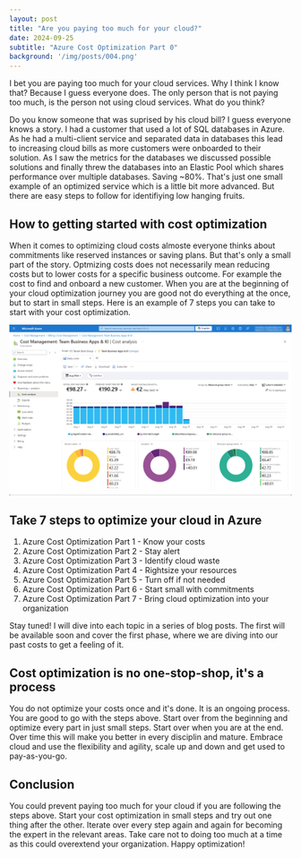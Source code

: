 ```yaml
---
layout: post
title: "Are you paying too much for your cloud?"
date: 2024-09-25
subtitle: "Azure Cost Optimization Part 0"
background: '/img/posts/004.png'
---
```

I bet you are paying too much for your cloud services. Why I think I know that? Because I guess everyone does. The only person that is not paying too much, is the person not using cloud services. What do you think?

Do you know someone that was suprised by his cloud bill? I guess everyone knows a story. 
I had a customer that used a lot of SQL databases in Azure. As he had a multi-client service and separated data in databases this lead to increasing cloud bills as more customers were onboarded to their solution. As I saw the metrics for the databases we discussed possible solutions and finally threw the databases into an Elastic Pool which shares performance over multiple databases. Saving ~80%. 
That's just one small example of an optimized service which is a little bit more advanced. But there are easy steps to follow for identifiying low hanging fruits. 

## How to getting started with cost optimization

When it comes to optimizing cloud costs almoste everyone thinks about commitments like reserved instances or saving plans. But that's only a small part of the story. Optmizing costs does not necessarily mean reducing costs but to lower costs for a specific business outcome. For example the cost to find and onboard a new customer.
When you are at the beginning of your cloud optimization journey you are good not do everything at the once, but to start in small steps. Here is an example of 7 steps you can take to start with your cost optimization.

<img src="/img/posts/004.png" class="img-fluid"/>

## Take 7 steps to optimize your cloud in Azure

1. Azure Cost Optimization Part 1 - Know your costs 
2. Azure Cost Optimization Part 2 - Stay alert
3. Azure Cost Optimization Part 3 - Identify cloud waste 
4. Azure Cost Optimization Part 4 - Rightsize your resources
5. Azure Cost Optimization Part 5 - Turn off if not needed  
6. Azure Cost Optimization Part 6 - Start small with commitments
7. Azure Cost Optimization Part 7 - Bring cloud optimization into your organization 

Stay tuned! I will dive into each topic in a series of blog posts. The first will be available soon and cover the first phase, where we are diving into our past costs to get a feeling of it.

## Cost optimization is no one-stop-shop, it's a process

You do not optimize your costs once and it's done. It is an ongoing process. You are good to go with the steps above. Start over from the beginning and optimize every part in just small steps. Start over when you are at the end. Over time this will make you better in every disciplin and mature. Embrace cloud and use the flexibility and agility, scale up and down and get used to pay-as-you-go. 

## Conclusion

You could prevent paying too much for your cloud if you are following the steps above. Start your cost optimization in small steps and try out one thing after the other. Iterate over every step again and again for becoming the expert in the relevant areas. Take care not to doing too much at a time as this could overextend your organization. Happy optimization!
